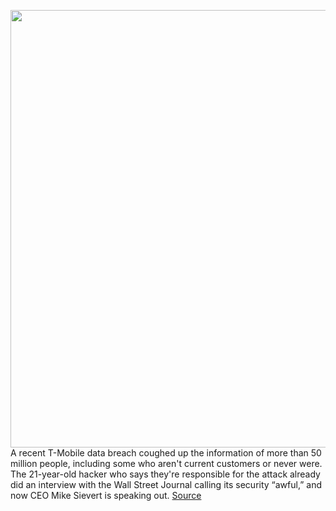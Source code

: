 <img src='https://cdn.vox-cdn.com/thumbor/dBFCTYh_pNIRTUGz_tlXOKDzVq8=/0x0:4000x2666/1200x800/filters:focal(1069x1125:1709x1765)/cdn.vox-cdn.com/uploads/chorus_image/image/69788942/1231755320.0.jpg' width='700px' /><br/>
A recent T-Mobile data breach coughed up the information of more than 50 million people, including some who aren't current customers or never were. The 21-year-old hacker who says they're responsible for the attack already did an interview with the Wall Street Journal calling its security “awful,” and now CEO Mike Sievert is speaking out.
<a href='https://www.theverge.com/2021/8/28/22646439/t-mobile-data-breach-ceo-security-mandiant-kpmg'> Source <a/>